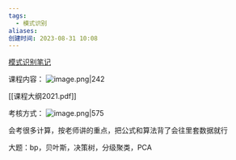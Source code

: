 ```yaml
---
tags:
  - 模式识别
aliases: 
创建时间: 2023-08-31 10:08
---
```

[模式识别笔记](http://note.youdao.com/noteshare?id=28f1440ec969c81eb2f912baec23e15a)

课程内容：
![image.png|242](https://zbn-picture-1319009493.cos.ap-guangzhou.myqcloud.com/public-pic/202308311031528.png)

[[课程大纲2021.pdf]]

考核方式：
![image.png|575](https://zbn-picture-1319009493.cos.ap-guangzhou.myqcloud.com/public-pic/202308311031037.png)

会考很多计算，按老师讲的重点，把公式和算法背了会往里套数据就行

大题：bp，贝叶斯，决策树，分级聚类，PCA